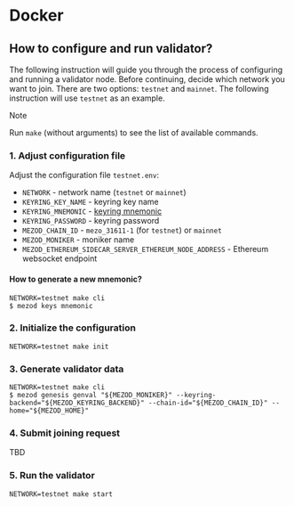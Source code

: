 # Docker

## How to configure and run validator?

The following instruction will guide you through the process of configuring
and running a validator node. Before continuing, decide which network you want
to join. There are two options: `testnet` and `mainnet`. The following
instruction will use `testnet` as an example.

> [!NOTE]
> Run `make` (without arguments) to see the list of available commands.

### 1. Adjust configuration file

Adjust the configuration file `testnet.env`:

- `NETWORK` - network name (`testnet` or `mainnet`)
- `KEYRING_KEY_NAME` - keyring key name
- `KEYRING_MNEMONIC` - [keyring mnemonic](#how-to-generate-a-new-mnemonic)
- `KEYRING_PASSWORD` - keyring password
- `MEZOD_CHAIN_ID` - `mezo_31611-1` (for `testnet`) or `mainnet`
- `MEZOD_MONIKER` - moniker name
- `MEZOD_ETHEREUM_SIDECAR_SERVER_ETHEREUM_NODE_ADDRESS` - Ethereum websocket endpoint

#### How to generate a new mnemonic?

```shell
NETWORK=testnet make cli
$ mezod keys mnemonic
```

### 2. Initialize the configuration

```shell
NETWORK=testnet make init
```

### 3. Generate validator data

```shell
NETWORK=testnet make cli
$ mezod genesis genval "${MEZOD_MONIKER}" --keyring-backend="${MEZOD_KEYRING_BACKEND}" --chain-id="${MEZOD_CHAIN_ID}" --home="${MEZOD_HOME}"
```

### 4. Submit joining request

TBD

### 5. Run the validator

```shell
NETWORK=testnet make start
```
